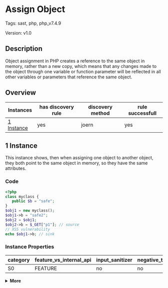 [//]: # (This file is automatically generated. If you wish to make any changes, please use the JSON files and regenerate this file using the tpframework.)

# Assign Object

Tags: sast, php, php_v7.4.9

Version: v1.0

## Description

Object assignment in PHP creates a reference to the same object in memory, rather than a new copy, which means that any changes made to the object through one variable or function parameter will be reflected in all other variables or parameters that reference the same object.

## Overview

| Instances                 | has discovery rule   | discovery method   | rule successfull   |
|---------------------------|----------------------|--------------------|--------------------|
| [1 Instance](#1-instance) | yes                  | joern              | yes                |

## 1 Instance

This instance shows, then when assigning one object to another object, they both point to the same object in memory, so they have the same attributes.

### Code

```PHP
<?php
class myclass {
   public $b = "safe";
}
$obj1 = new myclass();
$obj1->b = "safe2";
$obj2 = $obj1;
$obj2->b = $_GET["p1"]; // source
// XSS vulnerability
echo $obj1->b; // sink
```

### Instance Properties

| category   | feature_vs_internal_api   | input_sanitizer   | negative_test_case   | source_and_sink   |
|------------|---------------------------|-------------------|----------------------|-------------------|
| S0         | FEATURE                   | no                | no                   | no                |

<details markdown="1">
<summary>
<b>More</b></summary>

<details markdown="1">
<summary>

### Compile
</summary>

```bash
$_main:
     ; (lines=13, args=0, vars=2, tmps=9)
     ; (before optimizer)
     ; /.../PHP/22_assign_object/1_instance_22_assign_object/1_instance_22_assign_object.php:1-10
     ; return  [] RANGE[0..0]
0000 V2 = NEW 0 string("myclass")
0001 DO_FCALL
0002 ASSIGN CV0($obj1) V2
0003 ASSIGN_OBJ CV0($obj1) string("b")
0004 OP_DATA string("safe2")
0005 ASSIGN CV1($obj2) CV0($obj1)
0006 T8 = FETCH_R (global) string("_GET")
0007 T9 = FETCH_DIM_R T8 string("p1")
0008 ASSIGN_OBJ CV1($obj2) string("b")
0009 OP_DATA T9
0010 T10 = FETCH_OBJ_R CV0($obj1) string("b")
0011 ECHO T10
0012 RETURN int(1)
LIVE RANGES:
     2: 0001 - 0002 (new)
```

</details>

<details markdown="1">
<summary>

### Discovery
</summary>

This rules first collects all `ASSIGN` calls, which are reachable by a `NEW` call in `G1`. 
In `R1` it collects all `ASSIGN` calls where one variable is assigned to another variable in a list.
Finally, the rule filters out all `ASSIGN` calls from `R1`, where any call from `G1` is invoked in.

```scala
val G1 = cpg.call("ASSIGN").reachableByFlows(cpg.call.code(".*NEW.*")).map(_.elements.last).collect{ case c : nodes.Call => c}.argument.order(0).isIdentifier.name.l.distinct
val R1 = cpg.call("ASSIGN").code(".*CV.*CV.*").l
val x22 = (name, "22_assign_object_iall", R1.filter{ call => G1.exists{ h => call.argument.order(1).code.l.contains("CV($" + h + ")")} }.location.toJson);
```

| discovery method   | expected accuracy   |
|--------------------|---------------------|
| joern              | Perfect             |

</details>

<details markdown="1"open>
<summary>

### Measurement
</summary>

| Tool        | Comm_1   | Comm_2   | phpSAFE   | Progpilot   | RIPS   | WAP   | Ground Truth   |
|-------------|----------|----------|-----------|-------------|--------|-------|----------------|
| 08 Jun 2021 | yes      | no       | no        | no          | no     | yes   | yes            |
| 17 May 2023 | yes      | no       |           |             |        |       | yes            |

</details>

</details>
